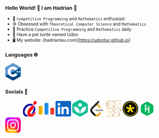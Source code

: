 ### Hello World! 👋 I am Hadrian 🐢
- 🧠 ```Competitive Programming``` and ```Mathematics``` enthusiast
- ⚙️ Obsessed with ```Theoretical Computer Science``` and ```Mathematics```
- 🌱 Practice ```Competitive Programming``` and ```Mathematics``` daily
- 🐢 Have a pet turtle named Udon
- 🖥️ My website: (hadrianlau.com)[https://udontur.github.io]
### Languages 🌐
[<img width="50px" src="languages/cpp.png"/>](https://www.stroustrup.com/)
### Socials 🤝
[<img width="50px" src="socials/github.png"/>](https://github.com/udontur)
[<img width="50px" src="socials/hkoj.png"/>](https://judge.hkoi.org/user/wy_hadrianlau)
[<img width="50px" src="socials/codeforces.png"/>](https://codeforces.com/profile/Lau_Needs_A)
[<img width="50px" src="socials/linkedin.png"/>](https://www.linkedin.com/in/hadrianlaucs/)
[<img width="50px" src="socials/khan.png"/>](https://www.khanacademy.org/profile/udontur)
[<img width="50px" src="socials/leetcode.png"/>](https://leetcode.com/udontur/)
[<img width="50px" src="socials/cses.png"/>](https://cses.fi/user/216220)
[<img width="50px" src="socials/dmoj.png"/>](https://dmoj.ca/user/udontur)
[<img width="50px" src="socials/hackerrank.png"/>](https://www.hackerrank.com/profile/udontur)
[<img width="50px" src="socials/instagram.png"/>](https://www.instagram.com/udon.tur/)
